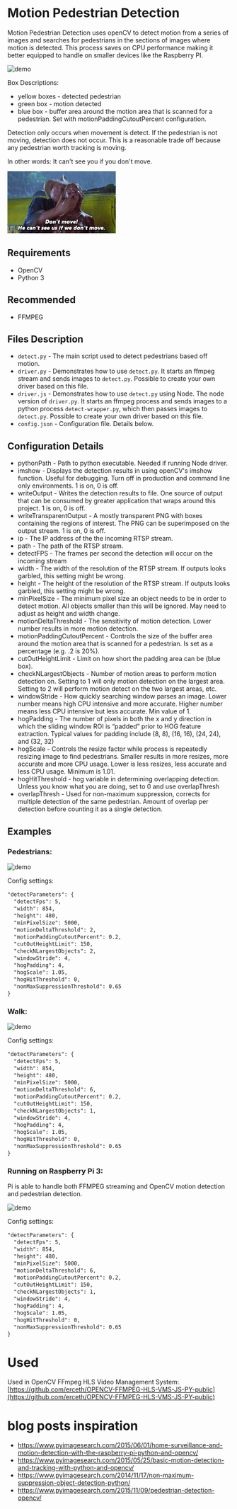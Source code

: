 # Motion Pedestrian Detection

Motion Pedestrian Detection uses openCV to detect motion from a series of images and searches for pedestrians in the sections of images where motion is detected. This process saves on CPU performance making it better equipped to handle on smaller devices like the Raspberry PI.

![demo](./gifs/pedestrians.gif)

Box Descriptions:

* yellow boxes - detected pedestrian
* green box - motion detected
* blue box - buffer area around the motion area that is scanned for a pedestrian. Set with motionPaddingCutoutPercent configuration.

Detection only occurs when movement is detect. If the pedestrian is not moving, detection does not occur. This is a reasonable trade off because any pedestrian worth tracking is moving.

In other words: It can't see you if you don't move.

![demo](./gifs/cant-see-if-we-dont-move.gif)


## Requirements
* OpenCV
* Python 3
## Recommended
* FFMPEG
## Files Description
* `detect.py` - The main script used to detect pedestrians based off motion.
* `driver.py` - Demonstrates how to use `detect.py`. It starts an ffmpeg stream and sends images to `detect.py`. Possible to create your own driver based on this file.
* `driver.js` - Demonstrates how to use `detect.py` using Node. The node version of `driver.py`. It starts an ffmpeg process and sends images to a python process `detect-wrapper.py`, which then passes images to `detect.py`. Possible to create your own driver based on this file.
* `config.json` - Configuration file. Details below.

## Configuration Details
* pythonPath - Path to python executable. Needed if running Node driver.
* imshow - Displays the detection results in using openCV's imshow function. Useful for debugging. Turn off in production and command line only environments. 1 is on, 0 is off.
* writeOutput - Writes the detection results to file. One source of output that can be consumed by greater application that wraps around this project. 1 is on, 0 is off.
* writeTransparentOutput - A mostly transparent PNG with boxes containing the regions of interest. The PNG can be superimposed on the output stream. 1 is on, 0 is off.
* ip - The IP address of the the incoming RTSP stream.
* path - The path of the RTSP stream.
* detectFPS - The frames per second the detection will occur on the incoming stream
* width - The width of the resolution of the RTSP stream. If outputs looks garbled, this setting might be wrong.
* height - The height of the resolution of the RTSP stream. If outputs looks garbled, this setting might be wrong.
* minPixelSize - The minimum pixel size an object needs to be in order to detect motion. All objects smaller than this will be ignored. May need to adjust as height and width change.
* motionDeltaThreshold - The sensitivity of motion detection. Lower number results in more motion detection.
* motionPaddingCutoutPercent - Controls the size of the buffer area around the motion area that is scanned for a pedestrian. Is set as a percentage (e.g. .2 is 20%).
* cutOutHeightLimit - Limit on how short the padding area can be (blue box).
* checkNLargestObjects - Number of motion areas to perform motion detection on. Setting to 1 will only motion detection on the largest area. Setting to 2 will perform motion detect on the two largest areas, etc.
* windowStride - How quickly searching window parses an image. Lower number means high CPU intensive and more accurate. Higher number means less CPU intensive but less accurate. Min value of 1.
* hogPadding - The number of pixels in both the x and y direction in which the sliding window ROI is “padded” prior to HOG feature extraction. Typical values for padding include (8, 8), (16, 16), (24, 24), and (32, 32)
* hogScale - Controls the resize factor while process is repeatedly resizing image to find pedestrians. Smaller results in more resizes, more accurate and more CPU usage. Lower is less resizes, less accurate and less CPU usage. Minimum is 1.01.
* hogHitThreshold - hog variable in determining overlapping detection. Unless you know what you are doing, set to 0 and use overlapThresh
* overlapThresh - Used for non-maximum suppression, corrects for multiple detection of the same pedestrian. Amount of overlap per detection before counting it as a single detection.

## Examples
### Pedestrians:
![demo](./gifs/pedestrians.gif)

Config settings:
```
"detectParameters": {
  "detectFps": 5,
  "width": 854,
  "height": 480,
  "minPixelSize": 5000,
  "motionDeltaThreshold": 2,
  "motionPaddingCutoutPercent": 0.2,
  "cutOutHeightLimit": 150,
  "checkNLargestObjects": 2,
  "windowStride": 4,
  "hogPadding": 4,
  "hogScale": 1.05,
  "hogHitThreshold": 0,
  "nonMaxSuppressionThreshold": 0.65
}
```

### Walk:
![demo](./gifs/walk.gif)

Config settings:
```
"detectParameters": {
  "detectFps": 5,
  "width": 854,
  "height": 480,
  "minPixelSize": 5000,
  "motionDeltaThreshold": 6,
  "motionPaddingCutoutPercent": 0.2,
  "cutOutHeightLimit": 150,
  "checkNLargestObjects": 1,
  "windowStride": 4,
  "hogPadding": 4,
  "hogScale": 1.05,
  "hogHitThreshold": 0,
  "nonMaxSuppressionThreshold": 0.65
}
```


### Running on Raspberry Pi 3:

Pi is able to handle both FFMPEG streaming and OpenCV motion detection and pedestrian detection.

![demo](./gifs/eric-htop.gif)



Config settings:
```
"detectParameters": {
  "detectFps": 5,
  "width": 854,
  "height": 480,
  "minPixelSize": 5000,
  "motionDeltaThreshold": 6,
  "motionPaddingCutoutPercent": 0.2,
  "cutOutHeightLimit": 150,
  "checkNLargestObjects": 1,
  "windowStride": 4,
  "hogPadding": 4,
  "hogScale": 1.05,
  "hogHitThreshold": 0,
  "nonMaxSuppressionThreshold": 0.65
}
```

# Used
Used in OpenCV FFmpeg HLS Video Management System: [https://github.com/erceth/OPENCV-FFMPEG-HLS-VMS-JS-PY-public](https://github.com/erceth/OPENCV-FFMPEG-HLS-VMS-JS-PY-public)


# blog posts inspiration

* https://www.pyimagesearch.com/2015/06/01/home-surveillance-and-motion-detection-with-the-raspberry-pi-python-and-opencv/
* https://www.pyimagesearch.com/2015/05/25/basic-motion-detection-and-tracking-with-python-and-opencv/
* https://www.pyimagesearch.com/2014/11/17/non-maximum-suppression-object-detection-python/
* https://www.pyimagesearch.com/2015/11/09/pedestrian-detection-opencv/